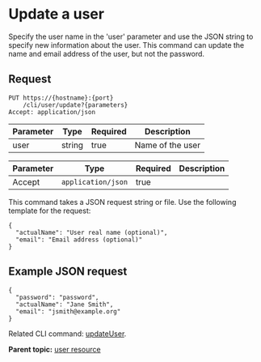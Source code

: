 # Update a user

Specify the user name in the 'user' parameter and use the JSON string to specify new information about the user. This command can update the name and email address of the user, but not the password.

## Request

```
PUT https://{hostname}:{port}
    /cli/user/update?{parameters}
Accept: application/json

```

|Parameter|Type|Required|Description|
|---------|----|--------|-----------|
|user|string|true|Name of the user|

|Parameter|Type|Required|Description|
|---------|----|--------|-----------|
|Accept|`application/json`|true| |

This command takes a JSON request string or file. Use the following template for the request:

```
{
  "actualName": "User real name (optional)",
  "email": "Email address (optional)"
}

```

## Example JSON request

```
{
  "password": "password",
  "actualName": "Jane Smith",
  "email": "jsmith@example.org"
}
```

Related CLI command: [updateUser](udclient_updateuser.md).

**Parent topic:** [user resource](../../com.ibm.udeploy.api.doc/topics/rest_cli_user.md)

